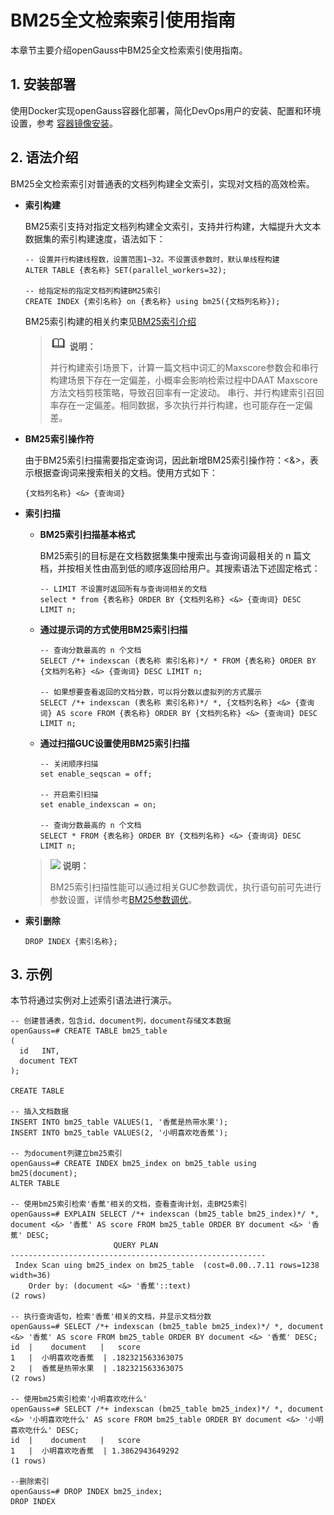# BM25全文检索索引使用指南
本章节主要介绍openGauss中BM25全文检索索引使用指南。

## 1. 安装部署
使用Docker实现openGauss容器化部署，简化DevOps用户的安装、配置和环境设置，参考 [容器镜像安装](https://docs.opengauss.org/zh/docs/6.0.0/docs/InstallationGuide/%E5%AE%B9%E5%99%A8%E9%95%9C%E5%83%8F%E5%AE%89%E8%A3%85.html)。

## 2. 语法介绍
BM25全文检索索引对普通表的文档列构建全文索引，实现对文档的高效检索。

-   **索引构建**
    
    BM25索引支持对指定文档列构建全文索引，支持并行构建，大幅提升大文本数据集的索引构建速度，语法如下：
    ```
    -- 设置并行构建线程数，设置范围1~32。不设置该参数时，默认单线程构建
    ALTER TABLE {表名称} SET(parallel_workers=32);
    
    -- 给指定标的指定文档列构建BM25索引
    CREATE INDEX {索引名称} on {表名称} using bm25({文档列名称});
    ```
    BM25索引构建的相关约束见[BM25索引介绍](BM25全文检索.md)
    >![](figures/icon-note.png) **说明：**
    >
    >并行构建索引场景下，计算一篇文档中词汇的Maxscore参数会和串行构建场景下存在一定偏差，小概率会影响检索过程中DAAT Maxscore方法文档剪枝策略，导致召回率有一定波动。
    >串行、并行构建索引召回率存在一定偏差。相同数据，多次执行并行构建，也可能存在一定偏差。
- **BM25索引操作符**
    
    由于BM25索引扫描需要指定查询词，因此新增BM25索引操作符：<&>，表示根据查询词来搜索相关的文档。使用方式如下：
   ```
   {文档列名称} <&> {查询词}
   ```

-   **索引扫描**

    - **BM25索引扫描基本格式**
        
        BM25索引的目标是在文档数据集集中搜索出与查询词最相关的 n 篇文档，并按相关性由高到低的顺序返回给用户。其搜索语法下述固定格式：
       ```
       -- LIMIT 不设置时返回所有与查询词相关的文档
       select * from {表名称} ORDER BY {文档列名称} <&> {查询词} DESC LIMIT n;
       ```
    - **通过提示词的方式使用BM25索引扫描**
        ```
        -- 查询分数最高的 n 个文档
        SELECT /*+ indexscan (表名称 索引名称)*/ * FROM {表名称} ORDER BY {文档列名称} <&> {查询词} DESC LIMIT n;

        -- 如果想要查看返回的文档分数，可以将分数以虚拟列的方式展示
        SELECT /*+ indexscan (表名称 索引名称)*/ *, {文档列名称} <&> {查询词} AS score FROM {表名称} ORDER BY {文档列名称} <&> {查询词} DESC LIMIT n;
        ```
    - **通过扫描GUC设置使用BM25索引扫描**
        ```
        -- 关闭顺序扫描
        set enable_seqscan = off;
        
        -- 开启索引扫描
        set enable_indexscan = on;
      
        -- 查询分数最高的 n 个文档
        SELECT * FROM {表名称} ORDER BY {文档列名称} <&> {查询词} DESC LIMIT n;
        ```
    >![](public_sys-resources/icon-note.png) **说明：** 
    >
    >BM25索引扫描性能可以通过相关GUC参数调优，执行语句前可先进行参数设置，详情参考[BM25参数调优](../DatabaseReference/BM25参数.md)。

-   **索引删除**
    ```
    DROP INDEX {索引名称};
    ```

## 3. 示例
本节将通过实例对上述索引语法进行演示。
```
-- 创建普通表，包含id、document列，document存储文本数据
openGauss=# CREATE TABLE bm25_table
(
  id   INT,
  document TEXT
);

CREATE TABLE

-- 插入文档数据
INSERT INTO bm25_table VALUES(1, '香蕉是热带水果');
INSERT INTO bm25_table VALUES(2, '小明喜欢吃香蕉');

-- 为document列建立bm25索引
openGauss=# CREATE INDEX bm25_index on bm25_table using bm25(document);
ALTER TABLE

-- 使用bm25索引检索'香蕉'相关的文档，查看查询计划，走BM25索引
openGauss=# EXPLAIN SELECT /*+ indexscan (bm25_table bm25_index)*/ *, document <&> '香蕉' AS score FROM bm25_table ORDER BY document <&> '香蕉' DESC;
                       QUERY PLAN                        
---------------------------------------------------------
 Index Scan uing bm25_index on bm25_table  (cost=0.00..7.11 rows=1238 width=36)
    Order by: (document <&> '香蕉'::text)
(2 rows)

-- 执行查询语句，检索'香蕉'相关的文档，并显示文档分数
openGauss=# SELECT /*+ indexscan (bm25_table bm25_index)*/ *, document <&> '香蕉' AS score FROM bm25_table ORDER BY document <&> '香蕉' DESC;
id  |    document   |   score
1   |  小明喜欢吃香蕉  | .182321563363075
2   |  香蕉是热带水果  | .182321563363075
(2 rows)

-- 使用bm25索引检索'小明喜欢吃什么'
openGauss=# SELECT /*+ indexscan (bm25_table bm25_index)*/ *, document <&> '小明喜欢吃什么' AS score FROM bm25_table ORDER BY document <&> '小明喜欢吃什么' DESC;
id  |    document   |   score
1   |  小明喜欢吃香蕉  | 1.3862943649292
(1 rows)

--删除索引
openGauss=# DROP INDEX bm25_index;
DROP INDEX 
```
